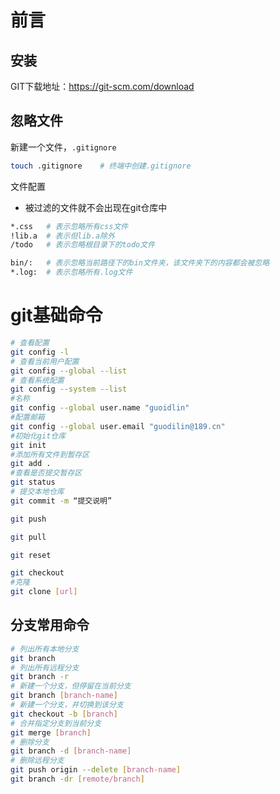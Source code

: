 # 前言

## 安装

GIT下载地址：<https://git-scm.com/download>

## 忽略文件

新建一个文件，`.gitignore`

```bash
touch .gitignore	# 终端中创建.gitignore
```

文件配置

- 被过滤的文件就不会出现在git仓库中

```bash
*.css	# 表示忽略所有css文件
!lib.a	# 表示但lib.a除外
/todo	# 表示忽略根目录下的todo文件

bin/:	# 表示忽略当前路径下的bin文件夹，该文件夹下的内容都会被忽略
*.log:	# 表示忽略所有.log文件
```



# git基础命令

```sh
# 查看配置
git config -l
# 查看当前用户配置
git config --global --list
# 查看系统配置
git config --system --list
#名称
git config --global user.name "guoidlin"
#配置邮箱
git config --global user.email "guodilin@189.cn"
#初始化git仓库
git init
#添加所有文件到暂存区
git add .
#查看是否提交暂存区
git status
# 提交本地仓库
git commit -m “提交说明”

git push

git pull

git reset

git checkout
#克隆
git clone [url]
```
## 分支常用命令
```sh
# 列出所有本地分支
git branch
# 列出所有远程分支
git branch -r
# 新建一个分支，但停留在当前分支
git branch [branch-name]
# 新建一个分支，并切换到该分支
git checkout -b [branch]
# 合并指定分支到当前分支
git merge [branch]
# 删除分支
git branch -d [branch-name]
# 删除远程分支
git push origin --delete [branch-name]
git branch -dr [remote/branch]
```